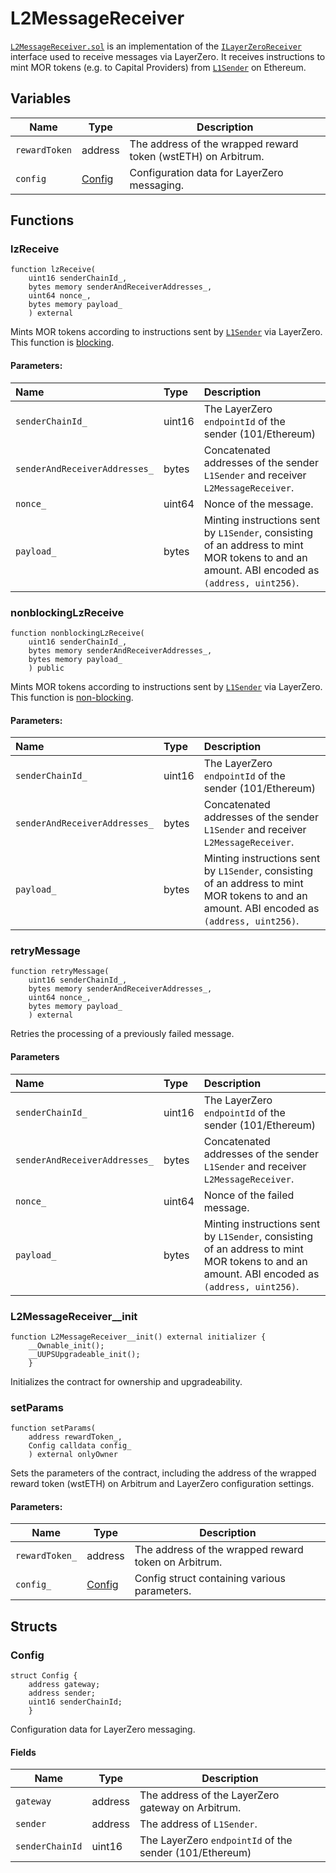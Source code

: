 # L2MessageReceiver

[`L2MessageReceiver.sol`](https://github.com/MorpheusAIs/SmartContracts/blob/main/contracts/L2MessageReceiver.sol) is an implementation of the [`ILayerZeroReceiver`](https://layerzero.gitbook.io/docs/evm-guides/evm-solidity-interfaces/ilayerzeroreceiver) interface used to receive messages via LayerZero. It receives instructions to mint MOR tokens (e.g. to Capital Providers) from [`L1Sender`](L1Sender.md) on Ethereum.

## Variables

| Name          | Type              | Description                                                   |
|---------------|-------------------|---------------------------------------------------------------|
| `rewardToken` | address           | The address of the wrapped reward token (wstETH) on Arbitrum. |
| `config`      | [Config](#config) | Configuration data for LayerZero messaging.                   |

## Functions

### lzReceive

```solidity
function lzReceive(
    uint16 senderChainId_,
    bytes memory senderAndReceiverAddresses_,
    uint64 nonce_,
    bytes memory payload_
    ) external
```

Mints MOR tokens according to instructions sent by [`L1Sender`](L1Sender.md) via LayerZero. This function is [blocking](https://layerzero.gitbook.io/docs/troubleshooting/faq-1#two-modes-blocking-and-nonblocking).

#### Parameters:

| Name                          | Type   | Description                                                                                                                                 |
|:------------------------------|:-------|:--------------------------------------------------------------------------------------------------------------------------------------------|
| `senderChainId_`              | uint16 | The LayerZero `endpointId` of the sender (101/Ethereum)                                                                                     |
| `senderAndReceiverAddresses_` | bytes  | Concatenated addresses of the sender `L1Sender` and receiver `L2MessageReceiver`.                                                           |
| `nonce_`                      | uint64 | Nonce of the message.                                                                                                                       |
| `payload_`                    | bytes  | Minting instructions sent by `L1Sender`, consisting of an address to mint MOR tokens to and an amount. ABI encoded as `(address, uint256)`. |

### nonblockingLzReceive

```solidity
function nonblockingLzReceive(
    uint16 senderChainId_,
    bytes memory senderAndReceiverAddresses_,
    bytes memory payload_
    ) public
```

Mints MOR tokens according to instructions sent by [`L1Sender`](L1Sender.md) via LayerZero. This function is [non-blocking](https://layerzero.gitbook.io/docs/troubleshooting/faq-1#two-modes-blocking-and-nonblocking).

#### Parameters:

| Name                          | Type   | Description                                                                                                                                 |
|:------------------------------|:-------|:--------------------------------------------------------------------------------------------------------------------------------------------|
| `senderChainId_`              | uint16 | The LayerZero `endpointId` of the sender (101/Ethereum)                                                                                     |
| `senderAndReceiverAddresses_` | bytes  | Concatenated addresses of the sender `L1Sender` and receiver `L2MessageReceiver`.                                                           |
| `payload_`                    | bytes  | Minting instructions sent by `L1Sender`, consisting of an address to mint MOR tokens to and an amount. ABI encoded as `(address, uint256)`. |

### retryMessage

```solidity
function retryMessage(
    uint16 senderChainId_,
    bytes memory senderAndReceiverAddresses_,
    uint64 nonce_,
    bytes memory payload_
    ) external
```

Retries the processing of a previously failed message.

#### Parameters

| Name                          | Type   | Description                                                                                                                                 |
|:------------------------------|:-------|:--------------------------------------------------------------------------------------------------------------------------------------------|
| `senderChainId_`              | uint16 | The LayerZero `endpointId` of the sender (101/Ethereum)                                                                                     |
| `senderAndReceiverAddresses_` | bytes  | Concatenated addresses of the sender `L1Sender` and receiver `L2MessageReceiver`.                                                           |
| `nonce_`                      | uint64 | Nonce of the failed message.                                                                                                                |
| `payload_`                    | bytes  | Minting instructions sent by `L1Sender`, consisting of an address to mint MOR tokens to and an amount. ABI encoded as `(address, uint256)`. |

### L2MessageReceiver__init

```solidity
function L2MessageReceiver__init() external initializer {
    __Ownable_init();
    __UUPSUpgradeable_init();
    }
```

Initializes the contract for ownership and upgradeability.

### setParams

```solidity
function setParams(
    address rewardToken_,
    Config calldata config_
    ) external onlyOwner
```

Sets the parameters of the contract, including the address of the wrapped reward token (wstETH) on Arbitrum and LayerZero configuration settings.

#### Parameters:

| Name           | Type              | Description                                          |
|----------------|-------------------|------------------------------------------------------|
| `rewardToken_` | address           | The address of the wrapped reward token on Arbitrum. |
| `config_`      | [Config](#config) | Config struct containing various parameters.         |

## Structs

### Config

```solidity
struct Config {
    address gateway;
    address sender;
    uint16 senderChainId;
    }
```

Configuration data for LayerZero messaging.

#### Fields

| Name            | Type    | Description                                             |
|-----------------|---------|---------------------------------------------------------|
| `gateway`       | address | The address of the LayerZero gateway on Arbitrum.       |
| `sender`        | address | The address of `L1Sender`.                              |
| `senderChainId` | uint16  | The LayerZero `endpointId` of the sender (101/Ethereum) |